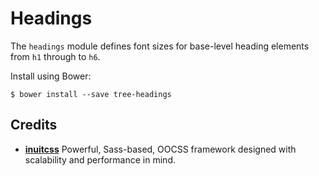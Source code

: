 # Headings

The `headings` module defines font sizes for base-level heading elements from
`h1` through to `h6`.

Install using Bower:

    $ bower install --save tree-headings

## Credits

* **[inuitcss](https://github.com/inuitcss)** Powerful, Sass-based, OOCSS
framework designed with scalability and performance in mind.

